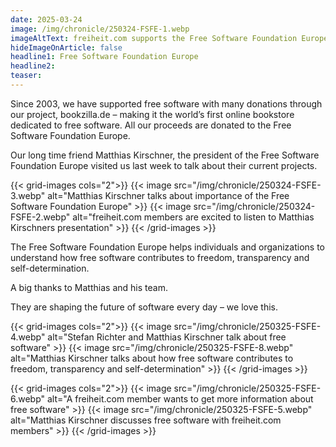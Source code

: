 ```yaml
---
date: 2025-03-24
image: /img/chronicle/250324-FSFE-1.webp
imageAltText: freiheit.com supports the Free Software Foundation Europe
hideImageOnArticle: false
headline1: Free Software Foundation Europe
headline2:
teaser:
---
```


Since 2003, we have supported free software with many donations through our project, bookzilla.de – making it the world’s first online bookstore dedicated to free software. All our proceeds are donated to the Free Software Foundation Europe.

Our long time friend Matthias Kirschner, the president of the Free Software Foundation Europe visited us last week to talk about their current projects.

{{< grid-images cols="2">}}
    {{< image src="/img/chronicle/250324-FSFE-3.webp" alt="Matthias Kirschner talks about importance of the Free Software Foundation Europe" >}}
    {{< image src="/img/chronicle/250324-FSFE-2.webp" alt="freiheit.com members are excited to listen to Matthias Kirschners presentation" >}}
{{< /grid-images >}}

The Free Software Foundation Europe helps individuals and organizations to understand how free software contributes to freedom, transparency and self-determination.

A big thanks to Matthias and his team.

They are shaping the future of software every day – we love this.

{{< grid-images cols="2">}}
    {{< image src="/img/chronicle/250325-FSFE-4.webp" alt="Stefan Richter and Matthias Kirschner talk about free software" >}}
    {{< image src="/img/chronicle/250325-FSFE-8.webp" alt="Matthias Kirschner talks about how free software contributes to freedom, transparency and self-determination" >}}
{{< /grid-images >}}

{{< grid-images cols="2">}}
    {{< image src="/img/chronicle/250325-FSFE-6.webp" alt="A freiheit.com member wants to get more information about free software" >}}
    {{< image src="/img/chronicle/250325-FSFE-5.webp" alt="Matthias Kirschner discusses free software with freiheit.com members" >}}
{{< /grid-images >}}